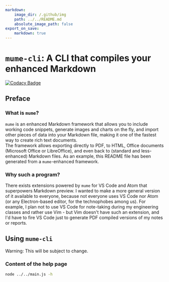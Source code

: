 ```yaml
---
markdown:
    image_dir: /.github/img
    path: ../../README.md
    absolute_image_path: false
export_on_save: 
    markdown: true
---
```


# `mume-cli`: A CLI that compiles your enhanced Markdown
[![Codacy Badge](https://api.codacy.com/project/badge/Grade/e2ccea841a4647a9bf46dfcddf4dc438)](https://www.codacy.com/app/solarliner/mume-cli?utm_source=github.com&amp;utm_medium=referral&amp;utm_content=SolarLiner/mume-cli&amp;utm_campaign=Badge_Grade)

## Preface

### What is `mume`?

`mume` is an enhanced Markdown framework that allows you to include working code snippets, generate images and charts on the fly, and import other pieces of data into your Markdown file, making it one of the fastest way to create rich text documents.  
The framework allows exporting directly to PDF, to HTML, Office documents (Microsoft Office or LibreOffice), and even back to (standard and less-enhanced) Markdown files. As an example, this README file has been generated from a `mume`-enhanced framework.

### Why such a program?

There exists extensions powered by `mume` for VS Code and Atom that superpowers Markdown preview. I wanted to make a more general version of it available to everyone, because not everyone uses VS Code nor Atom (or any Electron-based editor, for the technophobes among us). For example, I plan not to use VS Code for note-taking during my engineering classes and rather use Vim - but Vim doesn't have such an extension, and I'd have to fire VS Code just to generate PDF compiled versions of my notes or reports.

## Using `mume-cli`

Warning: This will be subject to change.

### Content of the help page

```bash {cmd=true, hide=true}
node ../../main.js -h
```